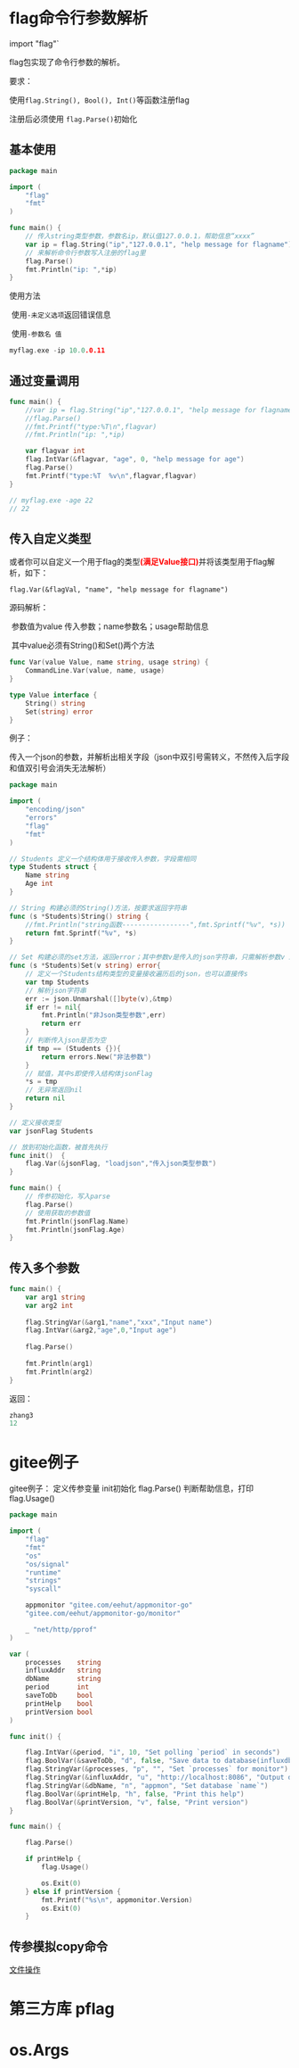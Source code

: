 # flag命令行参数解析

import "flag"`

flag包实现了命令行参数的解析。

要求：

使用`flag.String(), Bool(), Int()`等函数注册flag

注册后必须使用 `flag.Parse()`初始化

## 基本使用

```go
package main

import (
	"flag"
	"fmt"
)

func main() {
    // 传入string类型参数，参数名ip，默认值127.0.0.1，帮助信息“xxxx”
	var ip = flag.String("ip","127.0.0.1", "help message for flagname")
    // 来解析命令行参数写入注册的flag里
	flag.Parse()
	fmt.Println("ip: ",*ip)
}
```

使用方法

​		使用`-未定义选项`返回错误信息

​		使用`-参数名 值`

```go
myflag.exe -ip 10.0.0.11
```



## 通过变量调用

```go
func main() {
	//var ip = flag.String("ip","127.0.0.1", "help message for flagname")
	//flag.Parse()
	//fmt.Printf("type:%T\n",flagvar)
	//fmt.Println("ip: ",*ip)

	var flagvar int
	flag.IntVar(&flagvar, "age", 0, "help message for age")
	flag.Parse()
	fmt.Printf("type:%T  %v\n",flagvar,flagvar)
}

// myflag.exe -age 22
// 22
```



## 传入自定义类型

 或者你可以自定义一个用于flag的类型<font color=FF0000>**(满足Value接口)**</font>并将该类型用于flag解析，如下： 

```
flag.Var(&flagVal, "name", "help message for flagname")
```



源码解析：

​		参数值为value 传入参数；name参数名；usage帮助信息

​		其中value必须有String()和Set()两个方法

```go
func Var(value Value, name string, usage string) {
	CommandLine.Var(value, name, usage)
}

type Value interface {
	String() string
	Set(string) error
}
```



例子：

​		传入一个json的参数，并解析出相关字段（json中双引号需转义，不然传入后字段和值双引号会消失无法解析）

```go
package main

import (
	"encoding/json"
	"errors"
	"flag"
	"fmt"
)

// Students 定义一个结构体用于接收传入参数，字段需相同
type Students struct {
	Name string
	Age int
}

// String 构建必须的String()方法，按要求返回字符串
func (s *Students)String() string {
	//fmt.Println("string函数-----------------",fmt.Sprintf("%v", *s))
	return fmt.Sprintf("%v", *s)
}

// Set 构建必须的set方法，返回error；其中参数v是传入的json字符串，只需解析参数v 即可
func (s *Students)Set(v string) error{
    // 定义一个Students结构类型的变量接收遍历后的json，也可以直接传s
	var tmp Students
	// 解析json字符串
	err := json.Unmarshal([]byte(v),&tmp)
	if err != nil{
		fmt.Println("非Json类型参数",err)
		return err
	}
    // 判断传入json是否为空
	if tmp == (Students {}){
		return errors.New("非法参数")
	}
    // 赋值，其中s即使传入结构体jsonFlag
	*s = tmp
    // 无异常返回nil
	return nil
}

// 定义接收类型
var jsonFlag Students

// 放到初始化函数，被首先执行
func init()  {
	flag.Var(&jsonFlag, "loadjson","传入json类型参数")
}

func main() {
    // 传参初始化，写入parse
	flag.Parse()
    // 使用获取的参数值
	fmt.Println(jsonFlag.Name)
	fmt.Println(jsonFlag.Age)
}
```



## 传入多个参数



```go
func main() {
	var arg1 string
	var arg2 int
    
	flag.StringVar(&arg1,"name","xxx","Input name")
	flag.IntVar(&arg2,"age",0,"Input age")
    
	flag.Parse()
    
	fmt.Println(arg1)
	fmt.Println(arg2)
}
```

返回：

```go
zhang3
12
```



# gitee例子

gitee例子：
    定义传参变量
    init初始化
    flag.Parse()
    判断帮助信息，打印 flag.Usage()

```go
package main

import (
	"flag"
	"fmt"
	"os"
	"os/signal"
	"runtime"
	"strings"
	"syscall"

	appmonitor "gitee.com/eehut/appmonitor-go"
	"gitee.com/eehut/appmonitor-go/monitor"

	_ "net/http/pprof"
)

var (
	processes    string
	influxAddr   string
	dbName       string
	period       int
	saveToDb     bool
	printHelp    bool
	printVersion bool
)

func init() {

	flag.IntVar(&period, "i", 10, "Set polling `period` in seconds")
	flag.BoolVar(&saveToDb, "d", false, "Save data to database(influxdb only)")
	flag.StringVar(&processes, "p", "", "Set `processes` for monitor")
	flag.StringVar(&influxAddr, "u", "http://localhost:8086", "Output data to influxdb with `url`")
	flag.StringVar(&dbName, "n", "appmon", "Set database `name`")
	flag.BoolVar(&printHelp, "h", false, "Print this help")
	flag.BoolVar(&printVersion, "v", false, "Print version")
}

func main() {

	flag.Parse()

	if printHelp {
		flag.Usage()

		os.Exit(0)
	} else if printVersion {
		fmt.Printf("%s\n", appmonitor.Version)
		os.Exit(0)
	}
```



## 传参模拟copy命令

[文件操作]()



# 第三方库 pflag 



#  os.Args 







